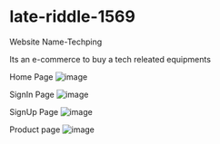 # late-riddle-1569
Website Name-Techping



Its an e-commerce to buy a tech releated equipments

Home Page
![image](https://user-images.githubusercontent.com/121330309/221495857-187ce62a-7074-4782-ae2a-46ab3f83ed09.png)


SignIn Page
![image](https://user-images.githubusercontent.com/121330309/221496720-e44710d1-6621-4a2f-af95-020226234728.png)

SignUp Page
![image](https://user-images.githubusercontent.com/121330309/221496890-a40d6e79-f899-4a64-a6d4-8e1e48e70fb8.png)

Product page
![image](https://user-images.githubusercontent.com/121330309/221497104-886a4cf9-cc22-443b-88a8-818553f1ced7.png)




